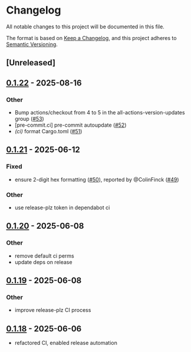 # Changelog

All notable changes to this project will be documented in this file.

The format is based on [Keep a Changelog](https://keepachangelog.com/en/1.0.0/),
and this project adheres to [Semantic Versioning](https://semver.org/spec/v2.0.0.html).

## [Unreleased]

## [0.1.22](https://github.com/nyurik/automotive_diag/compare/v0.1.21...v0.1.22) - 2025-08-16

### Other

- Bump actions/checkout from 4 to 5 in the all-actions-version-updates group ([#53](https://github.com/nyurik/automotive_diag/pull/53))
- [pre-commit.ci] pre-commit autoupdate ([#52](https://github.com/nyurik/automotive_diag/pull/52))
- *(ci)* format Cargo.toml ([#51](https://github.com/nyurik/automotive_diag/pull/51))

## [0.1.21](https://github.com/nyurik/automotive_diag/compare/v0.1.20...v0.1.21) - 2025-06-12

### Fixed

- ensure 2-digit hex formatting ([#50](https://github.com/nyurik/automotive_diag/pull/50)), reported by @ColinFinck ([#49](https://github.com/nyurik/automotive_diag/issues/49))

### Other

- use release-plz token in dependabot ci

## [0.1.20](https://github.com/nyurik/automotive_diag/compare/v0.1.19...v0.1.20) - 2025-06-08

### Other

- remove default ci perms
- update deps on release

## [0.1.19](https://github.com/nyurik/automotive_diag/compare/v0.1.18...v0.1.19) - 2025-06-08

### Other

- improve release-plz CI process

## [0.1.18](https://github.com/nyurik/automotive_diag/compare/v0.1.17...v0.1.18) - 2025-06-06

- refactored CI, enabled release automation
